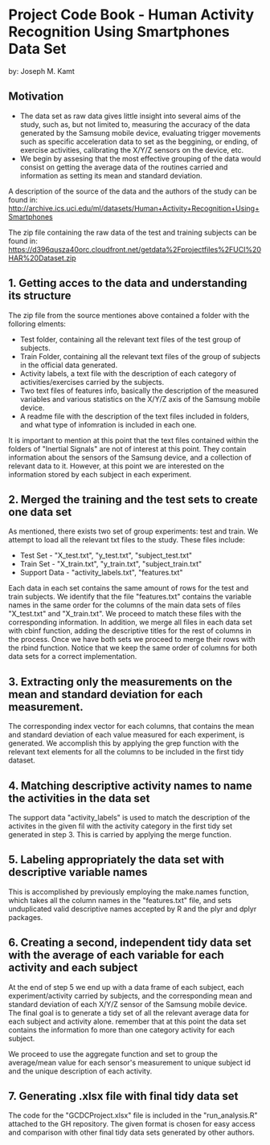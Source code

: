 
# Project Code Book - Human Activity Recognition Using Smartphones Data Set
by: Joseph M. Kamt

## Motivation
- The data set as raw data gives little insight into several aims of the study, such as, but not limited to, measuring the 
  accuracy of the data generated by the Samsung mobile device, evaluating trigger movements such as specific acceleration data
  to set as the beggining, or ending, of exercise activities, calibrating the X/Y/Z sensors on the device, etc.
- We begin by assesing that the most effective grouping of the data would consist on getting the average data of the routines
  carried and information as setting its mean and standard deviation.

A description of the source of the data and the authors of the study can be found in:
http://archive.ics.uci.edu/ml/datasets/Human+Activity+Recognition+Using+Smartphones

The zip file containing the raw data of the test and training subjects can be found in:
https://d396qusza40orc.cloudfront.net/getdata%2Fprojectfiles%2FUCI%20HAR%20Dataset.zip

## 1. Getting acces to the data and understanding its structure

The zip file from the source mentiones above contained a folder with the folloring elments:
- Test folder, containing all the relevant text files of the test group of subjects.
- Train Folder, containing all the relevant text files of the group of subjects in the official data generated.
- Activity labels, a text file with the description of each category of activities/exercises carried by the subjects.
- Two text files of features info, basically the description of the measured variables and various statistics on the X/Y/Z axis
  of the Samsung mobile device.
- A readme file with the description of the text files included in folders, and what type of infomration is included in each
  one.

It is important to mention at this point that the text files contained within the folders of "Inertial Signals" are not of 
interest at this point. They contain information about the sensors of the Samsung device, and a collection of relevant data
to it. However, at this point we are interested on the information stored by each subject in each experiment.


## 2. Merged the training and the test sets to create one data set

As mentioned, there exists two set of group experiments: test and train. We attempt to load all the relevant txt files to the
study. These files include:
- Test Set - "X_test.txt", "y_test.txt", "subject_test.txt"
- Train Set - "X_train.txt", "y_train.txt", "subject_train.txt"
- Support Data - "activity_labels.txt", "features.txt"

Each data in each set contains the same amount of rows for the test and train subjects. We identify that the file
"features.txt" contains the variable names in the same order for the columns of the main data sets of files "X_test.txt" and 
"X_train.txt". We proceed to match these files with the corresponding information. In addition, we merge all files in each
data set with cbinf function, adding the descriptive titles for the rest of columns in the process. Once we have both sets
we proceed to merge their rows with the rbind function. Notice that we keep the same order of columns for both data sets for 
a correct implementation.

## 3. Extracting only the measurements on the mean and standard deviation for each measurement.

The corresponding index vector for each columns, that contains the mean and standard deviation of each value measured for
each experiment, is generated. We accomplish this by applying the grep function with the relevant text elements for all the 
columns to be included in the first tidy dataset.

## 4. Matching descriptive activity names to name the activities in the data set

The support data "activity_labels" is used to match the description of the activites in the given fil with the activity
category in the first tidy set generated in step 3. This is carried by applying the merge function.

## 5. Labeling appropriately the data set with descriptive variable names

This is accomplished by previously employing the make.names function, which takes all the column names in the "features.txt"
file, and sets unduplicated valid descriptive names accepted by R and the plyr and dplyr packages.

## 6. Creating a second, independent tidy data set with the average of each variable for each activity and each subject

At the end of step 5 we end up with a data frame of each subject, each experiment/activity carried by subjects, and the 
corresponding mean and standard deviation of each X/Y/Z sensor of the Samsung mobile device. The final goal is to generate
a tidy set of all the relevant average data for each subject and activity alone. remember that at this point the data set 
contains the information fo more than one category activity for each subject.

We proceed to use the aggregate function and set to group the average/mean value for each sensor's measurement to unique 
subject id and the unique description of each activity.

## 7. Generating .xlsx file with final tidy data set

The code for the "GCDCProject.xlsx" file is included in the "run_analysis.R" attached to the GH repository. The given format
is chosen for easy access and comparison with other final tidy data sets generated by other authors.
